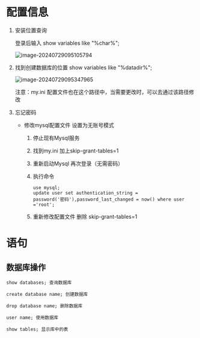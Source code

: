 # 配置信息

1. 安装位置查询

   登录后输入 show variables like "%char%";

   ![image-20240729095105794](E:\Code\笔记图片\image-20240729095105794.png)

2. 找到创建数据库的位置 show variables like "%datadir%";

   ![image-20240729095347965](E:\Code\笔记图片\image-20240729095347965.png)

   注意：my.ini 配置文件也在这个路径中，当需要更改时，可以去通过该路径修改

3. 忘记密码  

   - 修改mysql配置文件  设置为无账号模式

     1.  停止现有Mysql服务

     2. 找到my.ini 加上skip-grant-tables=1

     3. 重新启动Mysql 再次登录（无需密码）

     4. 执行命令

        ```mysql
        use mysql;
        update user set authentication_string =
        password('密码'),password_last_changed = now() where user ='root';
        ```

     5. 重新修改配置文件 删除 skip-grant-tables=1

# 语句

## 数据库操作

```mysql
show databases; 查询数据库

create database name; 创建数据库

drop database name; 删除数据库

user name; 使用数据库

show tables; 显示库中的表
```



 
